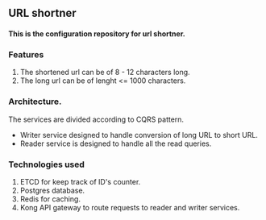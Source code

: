 ## URL shortner
#### This is the configuration repository for url shortner.

### Features
1. The shortened url can be of 8 - 12 characters long.
2. The long url can be of lenght <= 1000 characters.

### Architecture.
The services are divided according to CQRS pattern.
- Writer service designed to handle conversion of long URL to short URL.
- Reader service is designed to handle all the read queries.

### Technologies used
1. ETCD for keep track of ID's counter.
2. Postgres database.
3. Redis for caching.
4. Kong API gateway to route requests to reader and writer services.
